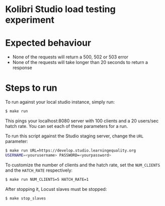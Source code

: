 # Kolibri Studio load testing experiment

# Expected behaviour

- None of the requests will return a 500, 502 or 503 error
- None of the requests will take longer than 20 seconds to return a response

# Steps to run

To run against your local studio instance, simply run:

``` bash
$ make run
```

This pings your localhost:8080 server with 100 clients and a 20 users/sec hatch
rate. You can set each of these parameters for a run.

To run this script against the Studio staging server, change the `URL`
parameter:

``` bash
$ make run URL=https://develop.studio.learningequality.org
USERNAME=<yourusername> PASSWORD=<yourpassword>
```

To customize the number of clients and the hatch rate, set the `NUM_CLIENTS` and
the `HATCH_RATE` respectively:

``` bash
$ make run NUM_CLIENTS=5 HATCH_RATE=1
```

After stopping it, Locust slaves must be stopped:

```bash
$ make stop_slaves
```
